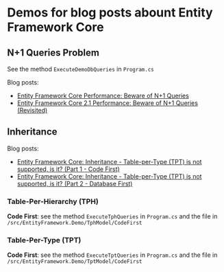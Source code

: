 # Demos for blog posts abount Entity Framework Core

## N+1 Queries Problem
See the method `ExecuteDemoDbQueries` in `Program.cs`

Blog posts:
* [Entity Framework Core Performance: Beware of N+1 Queries](http://weblogs.thinktecture.com/pawel/2018/04/entity-framework-core-performance-beware-of-n1-queries.html)
* [Entity Framework Core 2.1 Performance: Beware of N+1 Queries (Revisited)](http://weblogs.thinktecture.com/pawel/2018/05/entity-framework-core-21-performance-beware-of-n1-queries.html)

## Inheritance

Blog posts:
* [Entity Framework Core: Inheritance - Table-per-Type (TPT) is not supported, is it? (Part 1 - Code First)](http://weblogs.thinktecture.com/pawel/2018/05/entity-framework-core-inheritance-tpt-is-not-supported-is-it-part-1-code-first.html)
* [Entity Framework Core: Inheritance - Table-per-Type (TPT) is not supported, is it? (Part 2 - Database First)](http://weblogs.thinktecture.com/pawel/2018/05/entity-framework-core-inheritance-table-per-type-tpt-is-not-supported-is-it-part-2-database-first.html)

### Table-Per-Hierarchy (TPH)
**Code First**: see the method `ExecuteTphQueries` in `Program.cs` and the file in `/src/EntityFramework.Demo/TphModel/CodeFirst`

### Table-Per-Type (TPT)
**Code First**: see the method `ExecuteTptQueries` in `Program.cs` and the file in `/src/EntityFramework.Demo/TptModel/CodeFirst`
